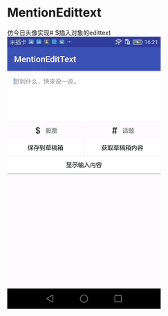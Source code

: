 # MentionEdittext
仿今日头像实现# $插入对象的edittext
![](https://github.com/zbdobest/MentionEdittext/raw/master/gif/1.gif)  

